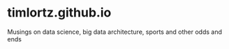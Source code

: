 # timlortz.github.io
Musings on data science, big data architecture, sports and other odds and ends
